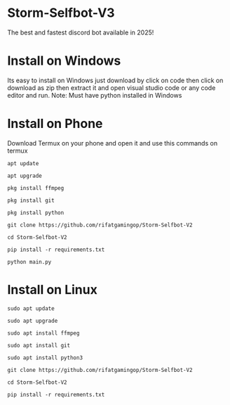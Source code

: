 # Storm-Selfbot-V3
The best and fastest discord bot available in 2025!

# Install on Windows
Its easy to install on Windows just download by click on code then click on download as zip then extract it and open visual studio code or any code editor and run.
Note: Must have python installed in Windows

# Install on Phone
Download Termux on your phone and open it and use this commands on termux

``apt update``

``apt upgrade``

``pkg install ffmpeg``

``pkg install git``

``pkg install python``

``git clone https://github.com/rifatgamingop/Storm-Selfbot-V2``

``cd Storm-Selfbot-V2``

``pip install -r requirements.txt``

``python main.py``

# Install on Linux
``sudo apt update``

``sudo apt upgrade``

``sudo apt install ffmpeg``

``sudo apt install git``

``sudo apt install python3``

``git clone https://github.com/rifatgamingop/Storm-Selfbot-V2``

``cd Storm-Selfbot-V2``

``pip install -r requirements.txt``
